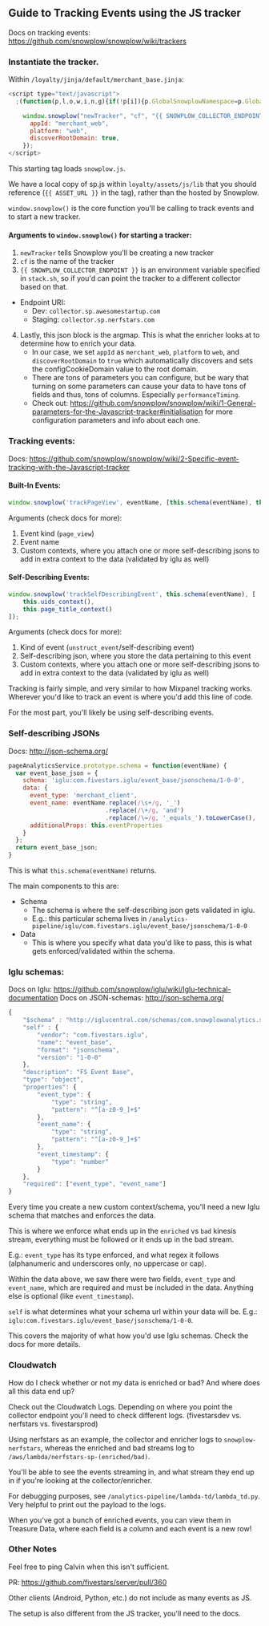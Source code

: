 ## Guide to Tracking Events using the JS tracker
Docs on tracking events: https://github.com/snowplow/snowplow/wiki/trackers


### Instantiate the tracker.

Within `/loyalty/jinja/default/merchant_base.jinja`:
```javascript
<script type="text/javascript">
  ;(function(p,l,o,w,i,n,g){if(!p[i]){p.GlobalSnowplowNamespace=p.GlobalSnowplowNamespace||[];p.GlobalSnowplowNamespace.push(i);p[i]=function(){(p[i].q=p[i].q||[]).push(arguments)};p[i].q=p[i].q||[];n=l.createElement(o);g=l.getElementsByTagName(o)[0];n.async=1;n.src=w;g.parentNode.insertBefore(n,g)}}(window,document,"script","{{ ASSET_URL }}","snowplow"));

    window.snowplow("newTracker", "cf", "{{ SNOWPLOW_COLLECTOR_ENDPOINT }}", {
      appId: "merchant_web",
      platform: "web",
      discoverRootDomain: true,
    });
</script>
```

This starting tag loads `snowplow.js`. 

We have a local copy of sp.js within `loyalty/assets/js/lib` that you should reference (`{{ ASSET_URL }}` in the tag), rather than the hosted by Snowplow.

`window.snowplow()` is the core function you'll be calling to track events and to start a new tracker.

#### Arguments to `window.snowplow()` for starting a tracker:

1. `newTracker` tells Snowplow you'll be creating a new tracker
2. `cf` is the name of the tracker
3. `{{ SNOWPLOW_COLLECTOR_ENDPOINT }}` is an environment variable specified in `stack.sh`, so if you'd can point the tracker to a different collector based on that. 
* Endpoint URI: 
	* Dev: `collector.sp.awesomestartup.com`
	* Staging: `collector.sp.nerfstars.com`
4. Lastly, this json block is the argmap. This is what the enricher looks at to determine how to enrich your data. 
	* In our case, we set `appId` as `merchant_web`, `platform` to `web`, and `discoverRootDomain` to `true` which automatically discovers and sets the configCookieDomain value to the root domain. 
	* There are tons of parameters you can configure, but be wary that turning on some parameters can cause your data to have tons of fields and thus, tons of columns. Especially `performanceTiming`.
	* Check out: https://github.com/snowplow/snowplow/wiki/1-General-parameters-for-the-Javascript-tracker#initialisation for more configuration parameters and info about each one.


### Tracking events:
Docs: https://github.com/snowplow/snowplow/wiki/2-Specific-event-tracking-with-the-Javascript-tracker

#### Built-In Events:
```javascript
window.snowplow('trackPageView', eventName, [this.schema(eventName), this.uids_context()]);
```
Arguments (check docs for more):

1. Event kind (`page_view`)
2. Event name
3. Custom contexts, where you attach one or more self-describing jsons to add in extra context to the data (validated by iglu as well)

#### Self-Describing Events:
```javascript
window.snowplow('trackSelfDescribingEvent', this.schema(eventName), [
	this.uids_context(),
	this.page_title_context()
]);
```
Arguments (check docs for more):

1. Kind of event (`unstruct_event`/self-describing event)
2. Self-describing json, where you store the data pertaining to this event
3. Custom contexts, where you attach one or more self-describing jsons to add in extra context to the data (validated by iglu as well)

Tracking is fairly simple, and very similar to how Mixpanel tracking works. Wherever you'd like to track an event is where you'd add this line of code.

For the most part, you'll likely be using self-describing events.


### Self-describing JSONs
Docs: http://json-schema.org/

```javascript
pageAnalyticsService.prototype.schema = function(eventName) {
  var event_base_json = {
    schema: 'iglu:com.fivestars.iglu/event_base/jsonschema/1-0-0',
    data: {
      event_type: 'merchant_client',
      event_name: eventName.replace(/\s+/g, '_')
                           .replace(/\+/g, 'and')
                           .replace(/\=/g, '_equals_').toLowerCase(),
      additionalProps: this.eventProperties
    }
  };
  return event_base_json;
}
```

This is what `this.schema(eventName)` returns.

The main components to this are:
* Schema
	* The schema is where the self-describing json gets validated in iglu.
	* E.g.: this particular schema lives in `/analytics-pipeline/iglu/com.fivestars.iglu/event_base/jsonschema/1-0-0`
* Data
	* This is where you specify what data you'd like to pass, this is what gets enforced/validated within the schema.


### Iglu schemas:
Docs on Iglu: https://github.com/snowplow/iglu/wiki/Iglu-technical-documentation
Docs on JSON-schemas: http://json-schema.org/

```javascript
{
    "$schema" : "http://iglucentral.com/schemas/com.snowplowanalytics.self-desc/schema/jsonschema/1-0-0#",
    "self" : {
        "vendor": "com.fivestars.iglu",
        "name": "event_base",
        "format": "jsonschema",
        "version": "1-0-0"
    },
    "description": "FS Event Base",
    "type": "object",
    "properties": {
        "event_type": {
            "type": "string",
            "pattern": "^[a-z0-9_]+$"
        },
        "event_name": {
            "type": "string",
            "pattern": "^[a-z0-9_]+$"
        },
        "event_timestamp": {
            "type": "number"
        }
    },
    "required": ["event_type", "event_name"]
}
```

Every time you create a new custom context/schema, you'll need a new Iglu schema that matches and enforces the data.

This is where we enforce what ends up in the `enriched` vs `bad` kinesis stream, everything must be followed or it ends up in the bad stream.

E.g.: `event_type` has its type enforced, and what regex it follows (alphanumeric and underscores only, no uppercase or cap).

Within the data above, we saw there were two fields, `event_type` and `event_name`, which are required and must be included in the data. Anything else is optional (like `event_timestamp`).

`self` is what determines what your schema url within your data will be. E.g.: `iglu:com.fivestars.iglu/event_base/jsonschema/1-0-0`.

This covers the majority of what how you'd use Iglu schemas. Check the docs for more details.


### Cloudwatch

How do I check whether or not my data is enriched or bad? And where does all this data end up?

Check out the Cloudwatch Logs. Depending on where you point the collector endpoint you'll need to check different logs. (fivestarsdev vs. nerfstars vs. fivestarsprod)

Using nerfstars as an example, the collector and enricher logs to `snowplow-nerfstars`, whereas the enriched and bad streams log to `/aws/lambda/nerfstars-sp-(enriched/bad)`.

You'll be able to see the events streaming in, and what stream they end up in if you're looking at the collector/enricher.

For debugging purposes, see `/analytics-pipeline/lambda-td/lambda_td.py`. Very helpful to print out the payload to the logs.

When you've got a bunch of enriched events, you can view them in Treasure Data, where each field is a column and each event is a new row!

### Other Notes

Feel free to ping Calvin when this isn't sufficient.

PR: https://github.com/fivestars/server/pull/360

Other clients (Android, Python, etc.) do not include as many events as JS. 

The setup is also different from the JS tracker, you'll need to the docs.

